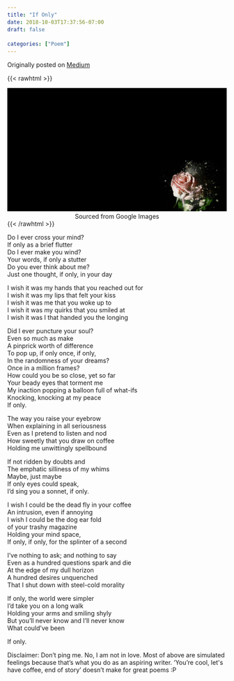```yaml
---
title: "If Only"
date: 2018-10-03T17:37:56-07:00
draft: false

categories: ["Poem"]
---
```


Originally posted on [Medium](https://medium.com/%E0%B4%95%E0%B5%81%E0%B4%B1%E0%B4%BF%E0%B4%AA%E0%B5%8D%E0%B4%AA%E0%B5%81%E0%B4%95%E0%B5%BE/if-only-4b073bc0acfe?source=---------6-----------------------)

{{< rawhtml >}}
<div style="height: 100%; width: 100%; float: center; text-align: center;">
    <img src="./image.png" />
    Sourced from Google Images
</div>
{{< /rawhtml >}}

Do I ever cross your mind?  
If only as a brief flutter  
Do I ever make you wind?  
Your words, if only a stutter  
Do you ever think about me?  
Just one thought, if only, in your day

I wish it was my hands that you reached out for  
I wish it was my lips that felt your kiss  
I wish it was me that you woke up to  
I wish it was my quirks that you smiled at  
I wish it was I that handed you the longing

Did I ever puncture your soul?  
Even so much as make  
A pinprick worth of difference  
To pop up, if only once, if only,  
In the randomness of your dreams?  
Once in a million frames?  
How could you be so close, yet so far  
Your beady eyes that torment me  
My inaction popping a balloon full of what-ifs  
Knocking, knocking at my peace  
If only.

The way you raise your eyebrow  
When explaining in all seriousness  
Even as I pretend to listen and nod  
How sweetly that you draw on coffee  
Holding me unwittingly spellbound

If not ridden by doubts and  
The emphatic silliness of my whims  
Maybe, just maybe  
If only eyes could speak,  
I’d sing you a sonnet, if only.

I wish I could be the dead fly in your coffee  
An intrusion, even if annoying  
I wish I could be the dog ear fold  
of your trashy magazine  
Holding your mind space,  
If only, if only, for the splinter of a second

I’ve nothing to ask; and nothing to say  
Even as a hundred questions spark and die  
At the edge of my dull horizon  
A hundred desires unquenched  
That I shut down with steel-cold morality

If only, the world were simpler  
I’d take you on a long walk  
Holding your arms and smiling shyly  
But you’ll never know and I’ll never know  
What could’ve been

If only.

Disclaimer: Don’t ping me. No, I am not in love. Most of above are simulated feelings because that’s what you do as an aspiring writer. ‘You’re cool, let's have coffee, end of story’ doesn’t make for great poems :P
